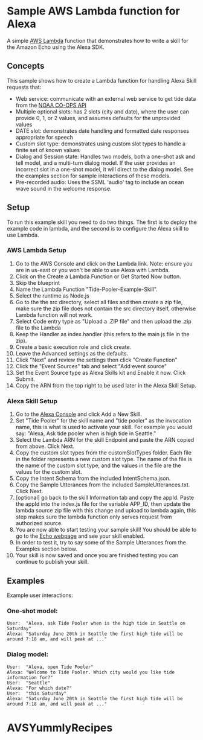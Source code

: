 # Sample AWS Lambda function for Alexa
A simple [AWS Lambda](http://aws.amazon.com/lambda) function that demonstrates how to write a skill for the Amazon Echo using the Alexa SDK.

## Concepts
This sample shows how to create a Lambda function for handling Alexa Skill requests that:

- Web service: communicate with an external web service to get tide data from the [NOAA CO-OPS API](http://tidesandcurrents.noaa.gov/api/)
- Multiple optional slots: has 2 slots (city and date), where the user can provide 0, 1, or 2 values, and assumes defaults for the unprovided values
- DATE slot: demonstrates date handling and formatted date responses appropriate for speech
- Custom slot type: demonstrates using custom slot types to handle a finite set of known values
- Dialog and Session state: Handles two models, both a one-shot ask and tell model, and a multi-turn dialog model.
  If the user provides an incorrect slot in a one-shot model, it will direct to the dialog model. See the
  examples section for sample interactions of these models.
- Pre-recorded audio: Uses the SSML 'audio' tag to include an ocean wave sound in the welcome response.

## Setup
To run this example skill you need to do two things. The first is to deploy the example code in lambda, and the second is to configure the Alexa skill to use Lambda.

### AWS Lambda Setup
1. Go to the AWS Console and click on the Lambda link. Note: ensure you are in us-east or you won't be able to use Alexa with Lambda.
2. Click on the Create a Lambda Function or Get Started Now button.
3. Skip the blueprint
4. Name the Lambda Function "Tide-Pooler-Example-Skill".
5. Select the runtime as Node.js
6. Go to the the src directory, select all files and then create a zip file, make sure the zip file does not contain the src directory itself, otherwise Lambda function will not work.
7. Select Code entry type as "Upload a .ZIP file" and then upload the .zip file to the Lambda
8. Keep the Handler as index.handler (this refers to the main js file in the zip).
9. Create a basic execution role and click create.
10. Leave the Advanced settings as the defaults.
11. Click "Next" and review the settings then click "Create Function"
12. Click the "Event Sources" tab and select "Add event source"
13. Set the Event Source type as Alexa Skills kit and Enable it now. Click Submit.
14. Copy the ARN from the top right to be used later in the Alexa Skill Setup.

### Alexa Skill Setup
1. Go to the [Alexa Console](https://developer.amazon.com/edw/home.html) and click Add a New Skill.
2. Set "Tide Pooler" for the skill name and "tide pooler" as the invocation name, this is what is used to activate your skill. For example you would say: "Alexa, Ask tide pooler when is high tide in Seattle."
3. Select the Lambda ARN for the skill Endpoint and paste the ARN copied from above. Click Next.
4. Copy the custom slot types from the customSlotTypes folder. Each file in the folder represents a new custom slot type. The name of the file is the name of the custom slot type, and the values in the file are the values for the custom slot.
5. Copy the Intent Schema from the included IntentSchema.json.
6. Copy the Sample Utterances from the included SampleUtterances.txt. Click Next.
7. [optional] go back to the skill Information tab and copy the appId. Paste the appId into the index.js file for the variable APP_ID,
   then update the lambda source zip file with this change and upload to lambda again, this step makes sure the lambda function only serves request from authorized source.
8. You are now able to start testing your sample skill! You should be able to go to the [Echo webpage](http://echo.amazon.com/#skills) and see your skill enabled.
9. In order to test it, try to say some of the Sample Utterances from the Examples section below.
10. Your skill is now saved and once you are finished testing you can continue to publish your skill.

## Examples
Example user interactions:

### One-shot model:
    User:  "Alexa, ask Tide Pooler when is the high tide in Seattle on Saturday"
    Alexa: "Saturday June 20th in Seattle the first high tide will be around 7:18 am, and will peak at ..."

### Dialog model:
    User:  "Alexa, open Tide Pooler"
    Alexa: "Welcome to Tide Pooler. Which city would you like tide information for?"
    User:  "Seattle"
    Alexa: "For which date?"
    User:  "this Saturday"
    Alexa: "Saturday June 20th in Seattle the first high tide will be around 7:18 am, and will peak at ..."
# AVSYummlyRecipes

